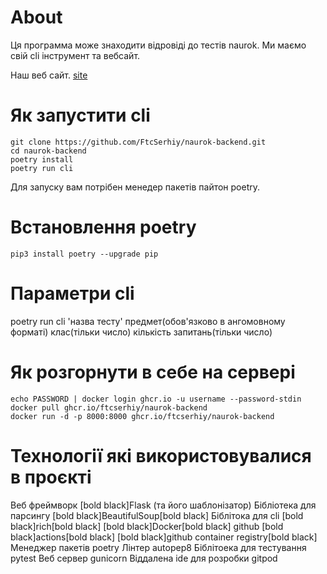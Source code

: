 # About
Ця программа може знаходити відровіді до тестів naurok.
Ми маємо свій cli інструмент та вебсайт.

Наш веб сайт. [site](https://naurok-test.tk)

# Як запустити cli
```
git clone https://github.com/FtcSerhiy/naurok-backend.git
cd naurok-backend
poetry install
poetry run cli
```
Для запуску вам потрібен менедер пакетів пайтон poetry.

# Встановлення poetry
```
pip3 install poetry --upgrade pip
```

# Параметри cli
poetry run cli 'назва тесту' предмет(обов'язково в ангомовному форматі) клас(тільки число) кількість запитань(тільки число)

# Як розгорнути в себе на сервері
```
echo PASSWORD | docker login ghcr.io -u username --password-stdin
docker pull ghcr.io/ftcserhiy/naurok-backend
docker run -d -p 8000:8000 ghcr.io/ftcserhiy/naurok-backend
```

# Технології які використовувалися в проєкті
Веб фреймворк [bold black]Flask (та його шаблонізатор)
Бібліотека для парсингу [bold black]BeautifulSoup[bold black]
Біблітока для cli [bold black]rich[bold black]
[bold black]Docker[bold black]
github [bold black]actions[bold black]
[bold black]github container registry[bold black]
Менеджер пакетів poetry
Лінтер autopep8
Біблітоека для тестування pytest
Веб сервер gunicorn
Віддалена ide для розробки gitpod

